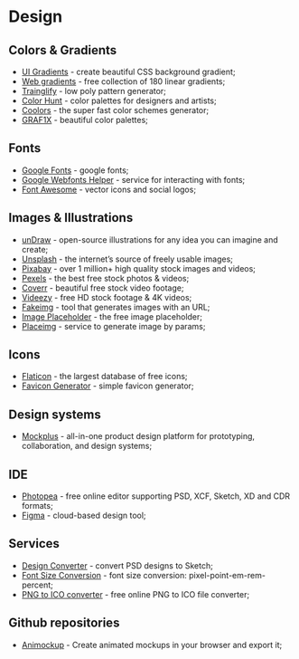 # Design

## Colors & Gradients

- [UI Gradients](https://uigradients.com/) - create beautiful CSS background gradient;
- [Web gradients](https://webgradients.com/) - free collection of 180 linear gradients;
- [Trainglify](https://trianglify.io/) - low poly pattern generator;
- [Color Hunt](https://colorhunt.co/) - color palettes for designers and artists;
- [Coolors](https://coolors.co/) - the super fast color schemes generator;
- [GRAF1X](https://graf1x.com/) - beautiful color palettes;

## Fonts

- [Google Fonts](https://fonts.google.com/) - google fonts;
- [Google Webfonts Helper](https://google-webfonts-helper.herokuapp.com/fonts/) - service for interacting with fonts;
- [Font Awesome](https://fontawesome.com/) - vector icons and social logos;

## Images & Illustrations

- [unDraw](https://undraw.co/) - open-source illustrations for any idea you can imagine and create;
- [Unsplash](https://unsplash.com/) - the internet’s source of freely usable images;
- [Pixabay](https://pixabay.com/) - over 1 million+ high quality stock images and videos;
- [Pexels](https://www.pexels.com/) - the best free stock photos & videos;
- [Coverr](https://coverr.co/) - beautiful free stock video footage;
- [Videezy](https://www.videezy.com/) - free HD stock footage & 4K videos;
- [Fakeimg](https://fakeimg.pl/) - tool that generates images with an URL;
- [Image Placeholder](https://placeholder.com/) - the free image placeholder;
- [Placeimg](https://placeimg.com/) - service to generate image by params;

## Icons

- [Flaticon](https://www.flaticon.com/) - the largest database of free icons;
- [Favicon Generator](https://realfavicongenerator.net/) - simple favicon generator;

## Design systems

- [Mockplus](https://www.mockplus.com/) - all-in-one product design platform for prototyping, collaboration, and design systems;

## IDE

- [Photopea](https://www.photopea.com/) - free online editor supporting PSD, XCF, Sketch, XD and CDR formats;
- [Figma](https://www.figma.com/) - cloud-based design tool;

## Services

- [Design Converter](https://avocode.com/convert-psd-to-sketch) - convert PSD designs to Sketch;
- [Font Size Conversion](https://websemantics.uk/tools/font-size-conversion-pixel-point-em-rem-percent/) - font size conversion: pixel-point-em-rem-percent;
- [PNG to ICO converter](https://convertico.com/) - free online PNG to ICO file converter;

## Github repositories

- [Animockup](https://github.com/alyssaxuu/animockup) - Create animated mockups in your browser and export it;
